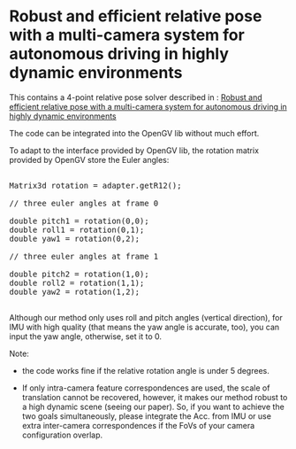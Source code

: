 # Robust and efficient relative pose with a multi-camera system for autonomous driving in highly dynamic environments

This contains a 4-point relative pose solver described in : [Robust and efficient relative pose with a multi-camera system for autonomous driving in highly dynamic environments](https://ieeexplore.ieee.org/stamp/stamp.jsp?arnumber=8053815)


The code can be integrated into the OpenGV lib without much effort.

To adapt to the interface provided by OpenGV lib, the rotation matrix provided by OpenGV store the Euler angles:

<pre>

Matrix3d rotation = adapter.getR12();

// three euler angles at frame 0

double pitch1 = rotation(0,0);
double roll1 = rotation(0,1);
double yaw1 = rotation(0,2);

// three euler angles at frame 1

double pitch2 = rotation(1,0);
double roll2 = rotation(1,1);
double yaw2 = rotation(1,2);

</pre>

Although our method only uses roll and pitch angles (vertical direction), for IMU with high quality (that means the yaw angle is accurate, too), you can input the yaw angle, otherwise, set it to 0.

Note: 
-  the code works fine if the relative rotation angle is under 5 degrees.

-  If only intra-camera feature correspondences are used, the scale of translation cannot be recovered, however, it makes our method robust to a high dynamic scene (seeing our paper). So, if you want to achieve the two goals simultaneously, please integrate the Acc. from IMU or use extra inter-camera correspondences if the FoVs of your camera configuration overlap.


